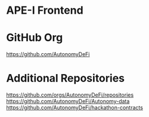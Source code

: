 # APE-I Frontend

# GitHub Org
https://github.com/AutonomyDeFi

# Additional Repositories
https://github.com/orgs/AutonomyDeFi/repositories
https://github.com/AutonomyDeFi/Autonomy-data
https://github.com/AutonomyDeFi/hackathon-contracts
